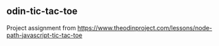 ## odin-tic-tac-toe

Project assignment from https://www.theodinproject.com/lessons/node-path-javascript-tic-tac-toe